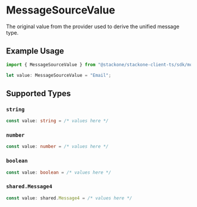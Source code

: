 # MessageSourceValue

The original value from the provider used to derive the unified message type.

## Example Usage

```typescript
import { MessageSourceValue } from "@stackone/stackone-client-ts/sdk/models/shared";

let value: MessageSourceValue = "Email";
```

## Supported Types

### `string`

```typescript
const value: string = /* values here */
```

### `number`

```typescript
const value: number = /* values here */
```

### `boolean`

```typescript
const value: boolean = /* values here */
```

### `shared.Message4`

```typescript
const value: shared.Message4 = /* values here */
```


